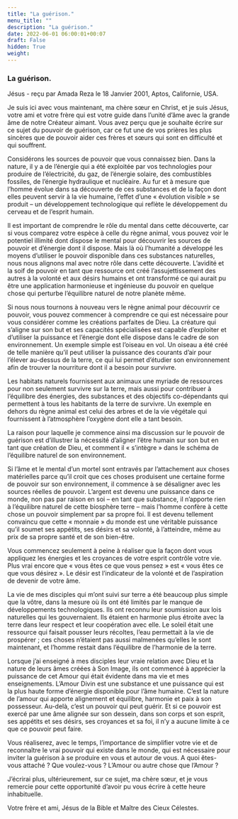 ```yaml
---
title: "La guérison."
menu_title: ""
description: "La guérison."
date: 2022-06-01 06:00:01+00:07
draft: False
hidden: True
weight:
---
```

### La guérison.

Jésus - reçu par Amada Reza le 18 Janvier 2001, Aptos, Californie, USA.

Je suis ici avec vous maintenant, ma chère sœur en Christ, et je suis Jésus, votre ami et votre frère qui est votre guide dans l’unité d’âme avec la grande âme de notre Créateur aimant. Vous avez perçu que je souhaite écrire sur ce sujet du pouvoir de guérison, car ce fut une de vos prières les plus sincères que de pouvoir aider ces frères et sœurs qui sont en difficulté et qui souffrent.

Considérons les sources de pouvoir que vous connaissez bien. Dans la nature, il y a de l’énergie qui a été exploitée par vos technologies pour produire de l’électricité, du gaz, de l’énergie solaire, des combustibles fossiles, de l’énergie hydraulique et nucléaire. Au fur et à mesure que l’homme évolue dans sa découverte de ces substances et de la façon dont elles peuvent servir à la vie humaine, l’effet d’une « évolution visible » se produit – un développement technologique qui reflète le développement du cerveau et de l’esprit humain.

Il est important de comprendre le rôle du mental dans cette découverte, car si vous comparez votre espèce à celle du règne animal, vous pouvez voir le potentiel illimité dont dispose le mental pour découvrir les sources de pouvoir et d’énergie dont il dispose. Mais là où l’humanité a développé les moyens d’utiliser le pouvoir disponible dans ces substances naturelles, nous nous alignons mal avec notre rôle dans cette découverte. L’avidité et la soif de pouvoir en tant que ressource ont créé l’assujettissement des autres à la volonté et aux désirs humains et ont transformé ce qui aurait pu être une application harmonieuse et ingénieuse du pouvoir en quelque chose qui perturbe l’équilibre naturel de notre planète même.

Si nous nous tournons à nouveau vers le règne animal pour découvrir ce pouvoir, vous pouvez commencer à comprendre ce qui est nécessaire pour vous considérer comme les créations parfaites de Dieu. La créature qui s’aligne sur son but et ses capacités spécialisées est capable d’exploiter et d’utiliser la puissance et l’énergie dont elle dispose dans le cadre de son environnement. Un exemple simple est l’oiseau en vol. Un oiseau a été créé de telle manière qu’il peut utiliser la puissance des courants d’air pour l’élever au-dessus de la terre, ce qui lui permet d’étudier son environnement afin de trouver la nourriture dont il a besoin pour survivre.

Les habitats naturels fournissent aux animaux une myriade de ressources pour non seulement survivre sur la terre, mais aussi pour contribuer à l’équilibre des énergies, des substances et des objectifs co-dépendants qui permettent à tous les habitants de la terre de survivre. Un exemple en dehors du règne animal est celui des arbres et de la vie végétale qui fournissent à l’atmosphère l’oxygène dont elle a tant besoin.

La raison pour laquelle je commence ainsi ma discussion sur le pouvoir de guérison est d’illustrer la nécessité d’aligner l’être humain sur son but en tant que création de Dieu, et comment il « s’intègre » dans le schéma de l’équilibre naturel de son environnement.

Si l’âme et le mental d’un mortel sont entravés par l’attachement aux choses matérielles parce qu’il croit que ces choses produisent une certaine forme de pouvoir sur son environnement, il commence à se désaligner avec les sources réelles de pouvoir. L’argent est devenu une puissance dans ce monde, non pas par raison en soi – en tant que substance, il n’apporte rien à l’équilibre naturel de cette biosphère terre – mais l’homme confère à cette chose un pouvoir simplement par sa propre foi. Il est devenu tellement convaincu que cette « monnaie » du monde est une véritable puissance qu’il soumet ses appétits, ses désirs et sa volonté, à l’atteindre, même au prix de sa propre santé et de son bien-être.

Vous commencez seulement à peine à réaliser que la façon dont vous appliquez les énergies et les croyances de votre esprit contrôle votre vie. Plus vrai encore que « vous êtes ce que vous pensez » est « vous êtes ce que vous désirez ». Le désir est l’indicateur de la volonté et de l’aspiration de devenir de votre âme.

La vie de mes disciples qui m’ont suivi sur terre a été beaucoup plus simple que la vôtre, dans la mesure où ils ont été limités par le manque de développements technologiques. Ils ont reconnu leur soumission aux lois naturelles qui les gouvernaient. Ils étaient en harmonie plus étroite avec la terre dans leur respect et leur coopération avec elle. Le soleil était une ressource qui faisait pousser leurs récoltes, l’eau permettait à la vie de prospérer ; ces choses n’étaient pas aussi malmenées qu’elles le sont maintenant, et l’homme restait dans l’équilibre de l’harmonie de la terre.

Lorsque j’ai enseigné à mes disciples leur vraie relation avec Dieu et la nature de leurs âmes créées à Son Image, ils ont commencé à apprécier la puissance de cet Amour qui était évidente dans ma vie et mes enseignements. L’Amour Divin est une substance et une puissance qui est la plus haute forme d’énergie disponible pour l’âme humaine. C’est la nature de l’amour qui apporte alignement et équilibre, harmonie et paix à son possesseur. Au-delà, c’est un pouvoir qui peut guérir. Et si ce pouvoir est exercé par une âme alignée sur son dessein, dans son corps et son esprit, ses appétits et ses désirs, ses croyances et sa foi, il n’y a aucune limite à ce que ce pouvoir peut faire.

Vous réaliserez, avec le temps, l’importance de simplifier votre vie et de reconnaître le vrai pouvoir qui existe dans le monde, qui est nécessaire pour inviter la guérison à se produire en vous et autour de vous. A quoi êtes-vous attaché ? Que voulez-vous ? L’Amour ou autre chose que l’Amour ?

J’écrirai plus, ultérieurement, sur ce sujet, ma chère sœur, et je vous remercie pour cette opportunité d’avoir pu vous écrire à cette heure inhabituelle.

Votre frère et ami, Jésus de la Bible et Maître des Cieux Célestes.